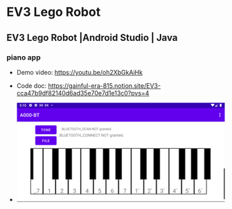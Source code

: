 # EV3 Lego Robot
## EV3 Lego Robot |Android Studio | Java 
### piano app
- Demo video: https://youtu.be/oh2XbGkAiHk
- Code doc: https://gainful-era-815.notion.site/EV3-cca47b9df82140d6ad35e70e7d1e13c0?pvs=4

  
- ![Piano app Screenshot](https://github.com/Luna-Jia/EV3/blob/main/piano.png)
